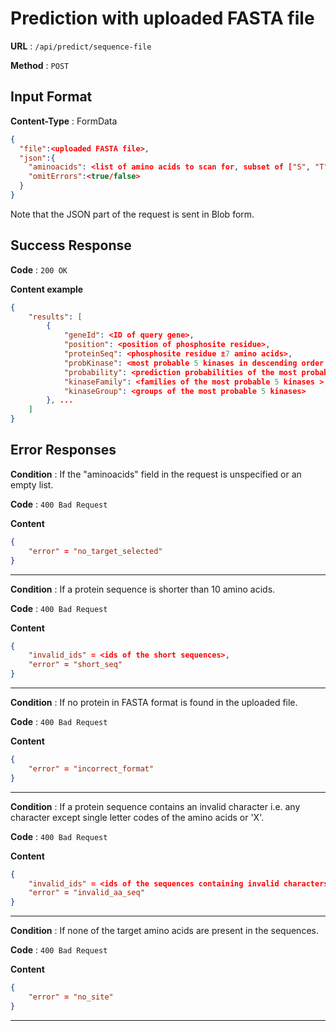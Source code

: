 # Prediction with uploaded FASTA file

**URL** : `/api/predict/sequence-file`

**Method** : `POST`


## Input Format
**Content-Type** : FormData
```json
{
  "file":<uploaded FASTA file>,
  "json":{
    "aminoacids": <list of amino acids to scan for, subset of ["S", "T", "Y", "H"]>,
    "omitErrors":<true/false>
  }
}
```

Note that the JSON part of the request is sent in Blob form.
## Success Response

**Code** : `200 OK`

**Content example**

```json
{
    "results": [
        {
            "geneId": <ID of query gene>,
            "position": <position of phosphosite residue>,
            "proteinSeq": <phosphosite residue ±7 amino acids>,
            "probKinase": <most probable 5 kinases in descending order with respect to their probabilities>,
            "probability": <prediction probabilities of the most probable 5 kinases>,
            "kinaseFamily": <families of the most probable 5 kinases >,
            "kinaseGroup": <groups of the most probable 5 kinases>
        }, ...
    ]
}
```

## Error Responses
**Condition** : If the "aminoacids" field in the request is unspecified or an empty list.

**Code** : `400 Bad Request`

**Content**
```json
{
    "error" = "no_target_selected"
}
```
---
**Condition** : If a protein sequence is shorter than 10 amino acids.

**Code** : `400 Bad Request`

**Content**
```json
{
    "invalid_ids" = <ids of the short sequences>,
    "error" = "short_seq"
}
```
---
**Condition** : If no protein in FASTA format is found in the uploaded file.

**Code** : `400 Bad Request`

**Content**
```json
{
    "error" = "incorrect_format"
}
```
---
**Condition** : If a protein sequence contains an invalid character i.e. any character except single letter codes of the amino acids or 'X'.

**Code** : `400 Bad Request`

**Content**
```json
{
    "invalid_ids" = <ids of the sequences containing invalid characters>,
    "error" = "invalid_aa_seq"
}
```
---
**Condition** : If none of the target amino acids are present in the sequences.

**Code** : `400 Bad Request`

**Content**
```json
{
    "error" = "no_site"
}
```
---